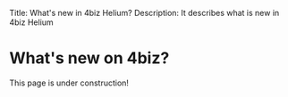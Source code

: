 Title: What's new in 4biz Helium?
Description: It describes what is new in 4biz Helium

# What's new on 4biz?

This page is under construction!
